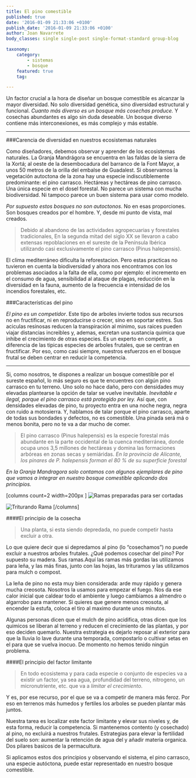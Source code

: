 ```yaml
---
title: El pino comestible
published: true
date: '2016-01-09 21:33:06 +0100'
publish_date: '2016-01-09 21:33:06 +0100'
author: Joan Navarrete
body_classes: single single-post single-format-standard group-blog

taxonomy:
    category:
        - sistemas
        - bosque 
    featured: true
    tag:

---
```


Un factor crucial a la hora de diseñar un bosque comestible es alcanzar la mayor
diversidad. No solo diversidad genética, sino diversidad estructural y
funcional. *Cuanto más diverso es un bosque más cosechas produce.* Y
cosechas abundantes es algo sin duda deseable. Un bosque diverso contiene más
interconexiones, es más complejo y más estable.

<!--
A mayor diversidad en los eslabones inferiores de la cadena trófica, mayor
diversidad en los subsiguientes superiores. Lo que quiere decir que a mayor
diversidad de arboles, arbustos y plantas, mayor diversidad de insectos y
animales.
-->

---

###Carencia de diversidad en nuestros ecosistemas naturales

Como diseñadores, debemos observar y aprender de los ecosistemas
naturales. La Granja Mandrágora se encuentra en las faldas de la sierra de
la Xortá; al oeste de la desembocadura del barranco de la Font Mayor,
a unos 50 metros de la orilla del embalse de Guadalest. Si observamos la
vegetación autoctona de la zona hay una especie indiscutiblemente
predominante: el pino carrasco. Hectáreas y hectáreas de pino
carrasco. Una única especie en el dosel forestal. No parece un sistema
con mucha biodiversidad. Ni tampoco parece un buen sistema para usar como
modelo.

*Por supuesto estos bosques no son autoctonos*. No en esas
proporciones. Son bosques creados por el hombre. Y, desde mi punto de vista, mal
creados.
>Debido al abandono de las actividades agropecuarias y forestales
tradicionales, En la segunda mitad del siglo XX se llevaron a cabo
extensas repoblaciones en el sureste de la Península Ibérica utilizando
casi exclusivamente el pino carrasco (Pinus halepensis).

El clima mediterráneo dificulta la reforestacion. Pero estas practicas no
tuvieron en cuenta la biodiversidad y ahora nos encontramos con los problemas
asociados a la falta de ella, como por ejemplo: el incremento en el consumo de
agua, sensibilidad al ataque de plagas, reducción en la diversidad en la fauna,
aumento de la frecuencia e intensidad de los incendios forestales, etc.

###Características del pino

*El pino es un competidor*. Este tipo de arboles invierte todos
sus recursos no en fructificar, ni en reproducirse o crecer, sino en soportar
estres. Sus aciculas resinosas reducen la transpiración al minimo, sus
raices pueden viajar distancias increibles y, ademas, excretan una sustancia
quimica que inhibe el crecimiento de otras especies. Es un experto en competir,
a diferencia de las tipicas especies de arboles frutales, que se centran en
fructificar. Por eso, como casi siempre, nuestros esfuerzos en el bosque frutal
se deben centrar en reducir la competencia.

---

Si, como nosotros, te dispones a realizar un bosque comestible por el sureste
español, lo más seguro es que te encuentres con algún pino carrasco en tu
terreno. Uno solo no hace daño, pero con densidades muy elevadas plantearse la
opción de talar se vuelve inevitable. *Inevitable e ilegal, porque el pino
carrasco está protegido por ley.* Así que, con densidades elevadas de pino, tu
proyecto entra en una noche negra, negra con ruido a motosierra. Y, hablamos de
talar porque el pino carrasco, aparte de todas sus bondades y defectos, no es
comestible. Una pinada será má o menos bonita, pero no te va a dar mucho de
comer.

>El pino carrasco (Pinus halepensis) es la especie forestal
más abundante en la parte occidental de la cuenca mediterránea,
donde ocupa unos 3,5 millones de hectáreas y domina las formaciones
arbóreas en zonas secas y semiáridas. *En la provincia de Alicante,
los pinares de P. halepensis forman el 80 % de su superficie forestal*

*En la Granja Mandragora solo contamos con algunos ejemplares de pino que vamos a
integrar en nuestro bosque comestible aplicando dos principios.*

[columns count=2 width=200px ]
![Ramas preparadas para ser cortadas](/images/pino/ramas_preparadas_para_cortar@3x.jpg)

![Triturando Rama](/images/pino/triturando_rama2@3x.jpg)
[/columns]

####El principio de la cosecha

>Una planta, si esta siendo depredada, no puede competir hasta excluir a otra. 

Lo que quiere decir que si depredamos al pino (lo &ldquo;cosechamos&rdquo;) no
puede excluir a nuestros arboles frutales. &iquest;Qu&eacute; podemos cosechar
del pino? Por supuesto su madera. Sus ramas.Aqu&iacute; las ramas m&aacute;s
gordas las utilizamos para le&ntilde;a, y las m&aacute;s finas, junto con las
hojas, las trituramos y las utilizamos para mulch o compost.

La le&ntilde;a de pino no esta muy bien considerada: arde muy
r&aacute;pido y genera mucha creosota. Nosotros la usamos para empezar el
fuego. Nos da ese calor inicial que caldear todo el ambiente y luego
cambiamos&nbsp;a almendro o algarrobo para mantener. Si&nbsp;quieres que genere
menos creosota, al encender la estufa, coloca el tiro al maximo durante unos
minutos.

Algunas personas dicen que el mulch de
pino acidifica, otras dicen que los quimicos se liberan al terreno y reducen el
crecimiento de las plantas, y por eso deciden quemarlo. Nuestra estrategia es
dejarlo reposar al exterior para que la lluvia lo lave durante una temporada,
compostarlo o cultivar setas en el para que se vuelva inocuo. De momento no
hemos tenido ning&uacute;n problema.

####El principio del factor limitante

>En todo ecosistema y para cada especie o conjunto de especies va a existir un
factor, ya sea agua, profundidad del terreno, nitrogeno, un micronutriente,
etc. que va a *limitar el crecimiento.*

Y es, por ese recurso, por el que se va a competir de manera más feroz. Por eso
en terrenos más humedos y fertiles los arboles se pueden plantar más juntos.

Nuestra tarea es localizar este factor limitante y elevar sus
niveles y, de esta forma, reducir la competencia. Si mantenemos contento (y
cosechado) al pino, no excluirá a nuestros frutales. Estrategias para
elevar la fertilidad del suelo son: aumentar la retención de agua del y
añadir materia organica. Dos pilares basicos de la permacultura.

Si aplicamos estos dos principios y observando el sistema, el
pino carrasco, una especie autóctona, puede estar representado en nuestro
bosque comestible.

